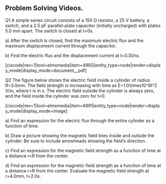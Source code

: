 ## Problem Solving Videos. 

Q1
A simple series circuit consists of a 150 Ω resistor, a 25 V battery, a switch, and a 2.5 pF parallel-plate capacitor (initially uncharged) with plates 5.0 mm apart. The switch is closed at t=0s.

a) After the switch is closed, find the maximum electric flux and the maximum displacement current through the capacitor.

b) Find the electric flux and the displacement current at t=0.50ns.


[ciscode|rev=1|tool=elmsmedia|item=4992|entity_type=node|render=display_mode|display_mode=document__pdf]

Q2 The figure below shows the electric field inside a cylinder of radius R=3.0mm. The field strength is increasing with time as <lrn-math> E=1.0\times10^8t^2 V/m</lrn-math>, where t is in s. The electric field outside the cylinder is always zero, and the field inside the cylinder was zero for t<0.

[ciscode|rev=1|tool=elmsmedia|item=4991|entity_type=node|render=display_mode|display_mode=image]


a) Find an expression for the electric flux through the entire cylinder as a function of time.

b) Draw a picture showing the magnetic field lines inside and outside the cylinder. Be sure to include arrowheads showing the field’s direction.

c) Find an expression for the magnetic field strength as a function of time at a distance r<R from the center.

d) Find an expression for the magnetic field strength as a function of time at a distance r>R from the center. Evaluate the magnetic field strength at r=4.0mm, t=2.0s.